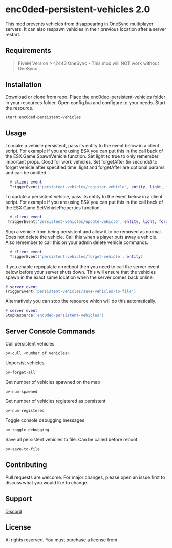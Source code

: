 # enc0ded-persistent-vehicles 2.0

This mod prevents vehicles from disappearing in OneSync multiplayer servers. It can also respawn vehicles in their previous location after a server restart.

## Requirements
> FiveM Version >=2443 OneSync - This mod will NOT work without OneSync.

## Installation
Download or clone from repo. Place the enc0ded-persistent-vehicles folder in your resources folder. Open config.lua and configure to your needs. Start the resource.
```bash
start enc0ded-persistent-vehicles
```

## Usage
To make a vehicle persistent, pass its entity to the event below in a client script. For example if you are using ESX you can put this in the call back of the ESX.Game.SpawnVehicle function.
Set light to true to only remember important props. Good for work vehicles. Set forgetAfter (in seconds) to forget vehicle after specified time. light and forgetAfter are optional params and can be omitted.
```lua
  # client event
  TriggerEvent('persistent-vehicles/register-vehicle', entity, light, forgetAfter)

```
To update a persistent vehicle, pass its entity to the event below in a client script. For example if you are using ESX you can put this in the call back of the ESX.Game.SetVehicleProperties function.
```lua
  # client event
 TriggerEvent('persistent-vehicles/update-vehicle', entity, light, forgetAfter)

```
Stop a vehicle from being persistent and allow it to be removed as normal. Does not delete the vehicle.
Call this when a player puts away a vehicle. Also remember to call this on your admin delete vehicle commands.
```lua
  # client event
  TriggerEvent('persistent-vehicles/forget-vehicle', entity)
```
If you enable repopulate on reboot then you need to call the server event below before your server shuts down. This will ensure that the vehicles spawn in the exact same location when the server comes back online.
```lua
# server event
TriggerEvent('persistent-vehicles/save-vehicles-to-file')
```
Alternatively you can stop the resource which will do this automatically.
```lua
# server event
StopResource('enc0ded-persistent-vehicles')
```

## Server Console Commands
Cull persistent vehicles
```bash
pv-cull <number of vehicles>
```
Unpersist vehicles
```bash
pv-forget-all
```
Get number of vehicles spawned on the map
```bash
pv-num-spawned
```
Get number of vehicles registered as persistent
```bash
pv-num-registered
```
Toggle console debugging messages
```bash
pv-toggle-debugging
```
Save all persistent vehicles to file. Can be called before reboot.
```bash
pv-save-to-file
```

## Contributing
Pull requests are welcome. For major changes, please open an issue first to discuss what you would like to change.

## Support
[Discord](https://discord.gg/rhQhZWM)

## License
Al rights reserved. You must purchase a license from
